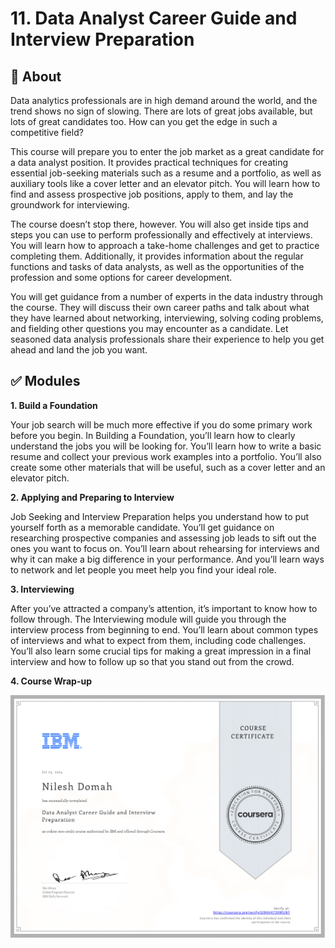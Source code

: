 # 11. Data Analyst Career Guide and Interview Preparation 
## 📌 About
Data analytics professionals are in high demand around the world, and the trend shows no sign of slowing. There are lots of great jobs available, but lots of great candidates too. How can you get the edge in such a competitive field?

This course will prepare you to enter the job market as a great candidate for a data analyst position. It provides practical techniques for creating essential job-seeking materials such as a resume and a portfolio, as well as auxiliary tools like a cover letter and an elevator pitch. You will learn how to find and assess prospective job positions, apply to them, and lay the groundwork for interviewing. 

The course doesn’t stop there, however. You will also get inside tips and steps you can use to perform professionally and effectively at interviews. You will learn how to approach a take-home challenges and get to practice completing them. Additionally, it provides information about the regular functions and tasks of data analysts, as well as the opportunities of the profession and some options for career development.

You will get guidance from a number of experts in the data industry through the course. They will discuss their own career paths and talk about what they have learned about networking, interviewing, solving coding problems, and fielding other questions you may encounter as a candidate. Let seasoned data analysis professionals share their experience to help you get ahead and land the job you want.
## ✅ Modules
**1. Build a Foundation**

Your job search will be much more effective if you do some primary work before you begin. In Building a Foundation, you’ll learn how to clearly understand the jobs you will be looking for. You’ll learn how to write a basic resume and collect your previous work examples into a portfolio. You’ll also create some other materials that will be useful, such as a cover letter and an elevator pitch.

**2. Applying and Preparing to Interview**

Job Seeking and Interview Preparation helps you understand how to put yourself forth as a memorable candidate. You’ll get guidance on researching prospective companies and assessing job leads to sift out the ones you want to focus on. You’ll learn about rehearsing for interviews and why it can make a big difference in your performance. And you’ll learn ways to network and let people you meet help you find your ideal role.

**3. Interviewing**

After you’ve attracted a company’s attention, it’s important to know how to follow through. The Interviewing module will guide you through the interview process from beginning to end. You’ll learn about common types of interviews and what to expect from them, including code challenges. You’ll also learn some crucial tips for making a great impression in a final interview and how to follow up so that you stand out from the crowd.

**4. Course Wrap-up**

![Cert](https://github.com/ndomah/IBM-Data-Analyst-Professional-Certificate/blob/main/11.%20Data%20Analyst%20Career%20Guide%20and%20Interview%20Preparation/Data%20Analyst%20Career%20Guide%20and%20Interview%20Preparation%20Certificate-1.png)
